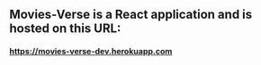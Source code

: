 ## Movies-Verse is a React application and is hosted on this URL:
#### https://movies-verse-dev.herokuapp.com
